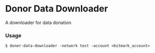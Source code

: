 # Donor Data Downloader

A downloader for data donation

### Usage

```
$ doner-data-downloader -network test -account <bitmark_account>
```


